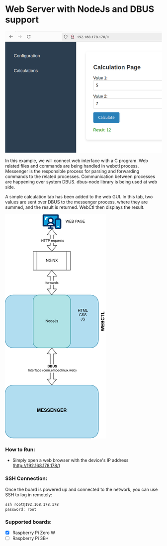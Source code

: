 # Web Server with NodeJs and DBUS support

![Screenshot of the example web page.](../images/nodejs_dbus_web.png)

In this example, we will connect web interface with a C program. Web related files and commands are being handled in webctl process. Messenger is the responsible process for parsing and forwarding commands to the related processes. Communication between processes are happening over system DBUS. dbus-node library is being used at web side.

A simple calculation tab has been added to the web GUI. In this tab, two values are sent over DBUS to the messenger process, where they are summed, and the result is returned. WebCtl then displays the result.

![Screenshot of the software design.](../images/nodejs_dbus_software_design.png)

### How to Run:
* Simply open a web browser with the device's IP address (http://192.168.178.178/)

### SSH Connection:
Once the board is powered up and connected to the network, you can use SSH to log in remotely:
```
ssh root@192.168.178.178
password: root
```

### Supported boards:
- [x] Raspberry Pi Zero W
- [ ] Raspberry Pi 3B+
